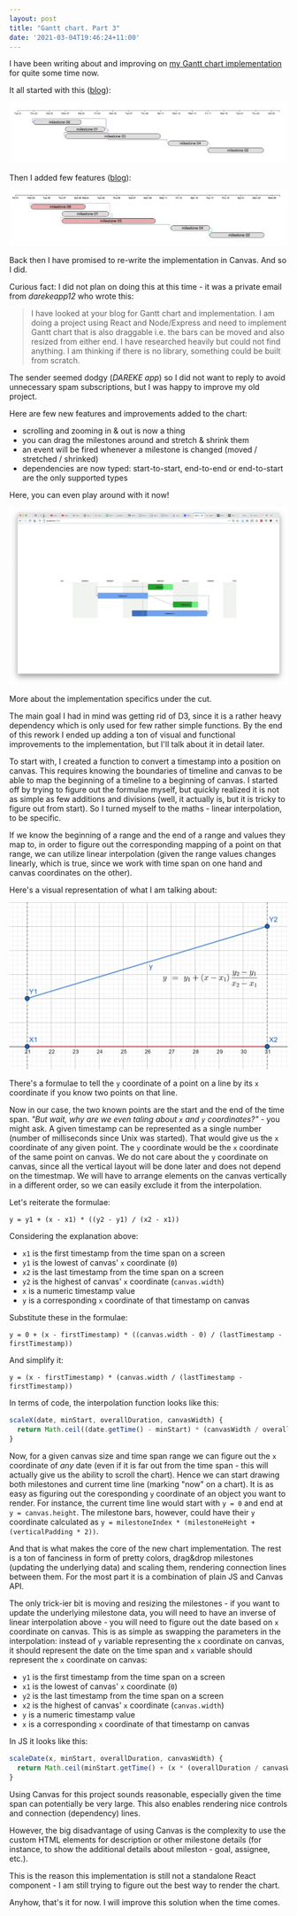 ```yaml
---
layout: post
title: "Gantt chart. Part 3"
date: '2021-03-04T19:46:24+11:00'
---
```


I have been writing about and improving on [my Gantt chart implementation](https://github.com/shybovycha/gantt-chart/) for quite some time now.

It all started with this ([blog](/2017/04/09/gantt-chart-with-d3.html)):

<img src="/images/gantt_chart_part3/gantt-chart-v1.webp" loading="lazy" alt="First revision of Gantt chart">

Then I added few features ([blog](/2020/08/02/gantt-chart-part2.html)):

<img src="/images/gantt_chart_part3/gantt-chart-v2.webp" loading="lazy" alt="Second revision of Gantt chart">

Back then I have promised to re-write the implementation in Canvas. And so I did.

Curious fact: I did not plan on doing this at this time - it was a private email from _darekeapp12_ who wrote this:

<blockquote>
I have looked at your blog for Gantt chart and implementation. I am doing a project using React and Node/Express and need to implement Gantt chart that is also draggable i.e. the bars can be moved and also resized from either end. I have researched heavily but could not find anything. I am thinking if there is no library, something could be built from scratch.
</blockquote>

The sender seemed dodgy (_DAREKE app_) so I did not want to reply to avoid unnecessary spam subscriptions, but I was happy to improve my old project.

Here are few new features and improvements added to the chart:

* scrolling and zooming in & out is now a thing
* you can drag the milestones around and stretch & shrink them
* an event will be fired whenever a milestone is changed (moved / stretched / shrinked)
* dependencies are now typed: start-to-start, end-to-end or end-to-start are the only supported types

Here, you can even play around with it now!

<img src="/images/gantt_chart_part3/screenshot.webp" loading="lazy" id="gantt-chart-screenshot">

<div class="chart-container" style="display:none;">
  <div class="controls">
    <button id="zoom-out">-</button>
    <button id="zoom-in">+</button>
  </div>

  <div id="gantt-chart"></div>
</div>

<script>
window.addEventListener('DOMContentLoaded', () => {
  const chartScreenshot = document.querySelector('#gantt-chart-screenshot');
  const chartContainer = document.querySelector('.chart-container');

  const bundle = document.createElement('script');

  bundle.onload = () => {
    chartContainer.style.display = 'block';
    chartScreenshot.parentElement.removeChild(chartScreenshot);
  };

  bundle.src = '/js/gantt-chart.bundle.js';

  document.body.appendChild(bundle);
});
</script>

More about the implementation specifics under the cut.

<!--more-->

<div class="content-read-marker" data-fraction="50"></div>

The main goal I had in mind was getting rid of D3, since it is a rather heavy dependency which is only used for few rather simple functions.
By the end of this rework I ended up adding a ton of visual and functional improvements to the implementation, but I'll talk about it in detail later.

To start with, I created a function to convert a timestamp into a position on canvas. This requires knowing the boundaries of timeline and canvas
to be able to map the beginning of a timeline to a beginning of canvas. I started off by trying to figure out the formulae myself, but quickly realized
it is not as simple as few additions and divisions (well, it actually is, but it is tricky to figure out from start). So I turned myself to the maths -
linear interpolation, to be specific.

If we know the beginning of a range and the end of a range and values they map to, in  order to figure out the corresponding mapping of a point on that
range, we can utilize linear interpolation (given the range values changes linearly, which is true, since we work with time span on one hand and canvas
coordinates on the other).

Here's a visual representation of what I am talking about:

<img src="/images/gantt_chart_part3/interpolation.png" loading="lazy" alt="Interpolation explained">

There's a formulae to tell the `y` coordinate of a point on a line by its `x` coordinate if you know two points on that line.

Now in our case, the two known points are the start and the end of the time span.
_"But wait, why are we even taling about `x` and `y` coordinates?"_ - you might ask.
A given timestamp can be represented as a single number (number of milliseconds since Unix was started).
That would give us the `x` coordinate of any given point. The `y` coordinate would be the `x` coordinate of the same point
on canvas. We do not care about the `y` coordinate on canvas, since all the vertical layout will be done later and does not
depend on the timestmap. We will have to arrange elements on the canvas vertically in a different order, so we can easily exclude it
from the interpolation.

Let's reiterate the formulae:

```
y = y1 + (x - x1) * ((y2 - y1) / (x2 - x1))
```

Considering the explanation above:

* `x1` is the first timestamp from the time span on a screen
* `y1` is the lowest of canvas' `x` coordinate (`0`)
* `x2` is the last timestamp from the time span on a screen
* `y2` is the highest of canvas' `x` coordinate (`canvas.width`)
* `x` is a numeric timestamp value
* `y` is a corresponding `x` coordinate of that timestamp on canvas

Substitute these in the formulae:

```
y = 0 + (x - firstTimestamp) * ((canvas.width - 0) / (lastTimestamp - firstTimestamp))
```

And simplify it:

```
y = (x - firstTimestamp) * (canvas.width / (lastTimestamp - firstTimestamp))
```

In terms of code, the interpolation function looks like this:

```js
scaleX(date, minStart, overallDuration, canvasWidth) {
  return Math.ceil((date.getTime() - minStart) * (canvasWidth / overallDuration));
}
```

Now, for a given canvas size and time span range we can figure out the `x` coordinate of _any_ date (even if it is far out from the time span -
this will actually give us the ability to scroll the chart). Hence we can start drawing both milestones and current time line (marking "now" on a chart).
It is as easy as figuring out the coresponding `y` coordinate of an object you want to render. For instance, the current time line would start with `y = 0` and
end at `y = canvas.height`. The milestone bars, however, could have their `y` coordinate calculated as `y = milestoneIndex * (milestoneHeight + (verticalPadding * 2))`.

And that is what makes the core of the new chart implementation. The rest is a ton of fanciness in form of pretty colors, drag&drop milestones (updating the underlying data)
and scaling them, rendering connection lines between them. For the most part it is a combination of plain JS and Canvas API.

The only trick-ier bit is moving and resizing the milestones - if you want to update the underlying milestone data, you will need to have an inverse
of linear interpolation above - you will need to figure out the date based on `x` coordinate on canvas. This is as simple as swapping the parameters in the interpolation:
instead of `y` variable representing the `x` coordinate on canvas, it should represent the date on the time span and `x` variable should represent the `x` coordinate
on canvas:

* `y1` is the first timestamp from the time span on a screen
* `x1` is the lowest of canvas' `x` coordinate (`0`)
* `y2` is the last timestamp from the time span on a screen
* `x2` is the highest of canvas' `x` coordinate (`canvas.width`)
* `y` is a numeric timestamp value
* `x` is a corresponding `x` coordinate of that timestamp on canvas

In JS it looks like this:

```js
scaleDate(x, minStart, overallDuration, canvasWidth) {
  return Math.ceil(minStart.getTime() + (x * (overallDuration / canvasWidth)));
}
```

Using Canvas for this project sounds reasonable, especially given the time span can potentially be very large. This also enables rendering nice controls and
connection (dependency) lines.

However, the big disadvantage of using Canvas is the complexity to use the custom HTML elements for description or other milestone details
(for instance, to show the additional details about mileston - goal, assignee, etc.).

This is the reason this implementation is still not a standalone React component - I am still trying to figure out the best way to render the chart.

Anyhow, that's it for now. I will improve this solution when the time comes.

<div class="content-read-marker" data-fraction="100"></div>
